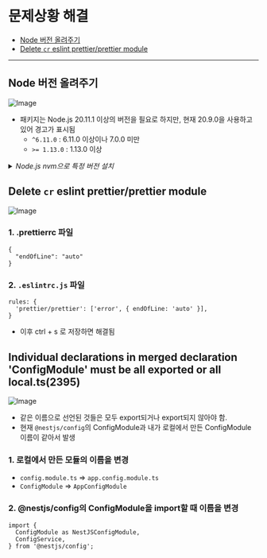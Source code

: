 # 문제상황 해결

- [Node 버전 올려주기](#node-버전-올려주기)
- [Delete `cr` eslint prettier/prettier module](#delete-cr-eslint-prettierprettier-module)

---

## Node 버전 올려주기

![Image](https://github.com/user-attachments/assets/30b3104f-5b02-4227-9951-9b735d7de4a2)

- 패키지는 Node.js 20.11.1 이상의 버전을 필요로 하지만, 현재 20.9.0을 사용하고 있어 경고가 표시됨
  - `^6.11.0` : 6.11.0 이상이나 7.0.0 미만
  - `>= 1.13.0` : 1.13.0 이상

<details>
<summary><i>Node.js nvm으로 특정 버전 설치</i></summary>

![Image](https://github.com/user-attachments/assets/c699afe1-03a5-432e-be43-08e59f9fd664)

![Image](https://github.com/user-attachments/assets/e3994f3c-c773-4658-a010-152d86cd5a9c)

</details>

## Delete `cr` eslint prettier/prettier module

![Image](https://github.com/user-attachments/assets/2f818165-90f4-4141-9744-ea43ef5a572b)

### 1. .prettierrc 파일

```
{
  "endOfLine": "auto"
}
```

### 2. `.eslintrc.js` 파일

```
rules: {
  'prettier/prettier': ['error', { endOfLine: 'auto' }],
}
```

- 이후 ctrl + s 로 저장하면 해결됨

## Individual declarations in merged declaration 'ConfigModule' must be all exported or all local.ts(2395)

![Image](https://github.com/user-attachments/assets/e616f9d2-ccb9-4ee4-b449-bed8e01937a0)

- 같은 이름으로 선언된 것들은 모두 export되거나 export되지 않아야 함.
- 현재 `@nestjs/config`의 ConfigModule과 내가 로컬에서 만든 ConfigModule 이름이 같아서 발생

### 1. 로컬에서 만든 모듈의 이름을 변경
- `config.module.ts` => `app.config.module.ts`
- `ConfigModule` => `AppConfigModule`

### 2. @nestjs/config의 ConfigModule을 import할 때 이름을 변경
```
import {
  ConfigModule as NestJSConfigModule,
  ConfigService,
} from '@nestjs/config';
```

